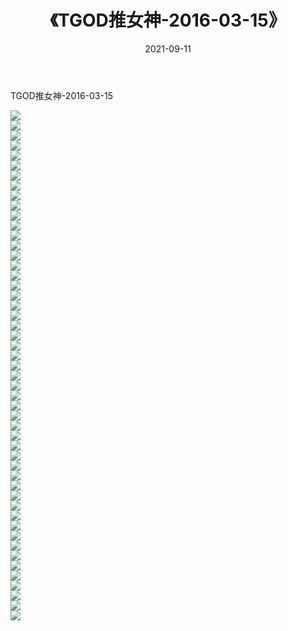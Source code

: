 ﻿---
layout: post
title:  《TGOD推女神-2016-03-15》
date:   2021-09-11
img: http://img.660000.xyz/Sharelink/网络美图/2021/TGOD推女神-2016-03-15/000.jpg
categories: [美女, 清纯, 唯美]
---

TGOD推女神-2016-03-15

  ![](http://img.660000.xyz/Sharelink/网络美图/2021/TGOD推女神-2016-03-15/001.jpg) <br> ![](http://img.660000.xyz/Sharelink/网络美图/2021/TGOD推女神-2016-03-15/002.jpg) <br> ![](http://img.660000.xyz/Sharelink/网络美图/2021/TGOD推女神-2016-03-15/003.jpg) <br> ![](http://img.660000.xyz/Sharelink/网络美图/2021/TGOD推女神-2016-03-15/004.jpg) <br> ![](http://img.660000.xyz/Sharelink/网络美图/2021/TGOD推女神-2016-03-15/005.jpg) <br> ![](http://img.660000.xyz/Sharelink/网络美图/2021/TGOD推女神-2016-03-15/006.jpg) <br> ![](http://img.660000.xyz/Sharelink/网络美图/2021/TGOD推女神-2016-03-15/007.jpg) <br> ![](http://img.660000.xyz/Sharelink/网络美图/2021/TGOD推女神-2016-03-15/008.jpg) <br> ![](http://img.660000.xyz/Sharelink/网络美图/2021/TGOD推女神-2016-03-15/009.jpg) <br> ![](http://img.660000.xyz/Sharelink/网络美图/2021/TGOD推女神-2016-03-15/010.jpg) <br> ![](http://img.660000.xyz/Sharelink/网络美图/2021/TGOD推女神-2016-03-15/011.jpg) <br> ![](http://img.660000.xyz/Sharelink/网络美图/2021/TGOD推女神-2016-03-15/012.jpg) <br> ![](http://img.660000.xyz/Sharelink/网络美图/2021/TGOD推女神-2016-03-15/013.jpg) <br> ![](http://img.660000.xyz/Sharelink/网络美图/2021/TGOD推女神-2016-03-15/014.jpg) <br> ![](http://img.660000.xyz/Sharelink/网络美图/2021/TGOD推女神-2016-03-15/015.jpg) <br> ![](http://img.660000.xyz/Sharelink/网络美图/2021/TGOD推女神-2016-03-15/016.jpg) <br> ![](http://img.660000.xyz/Sharelink/网络美图/2021/TGOD推女神-2016-03-15/017.jpg) <br> ![](http://img.660000.xyz/Sharelink/网络美图/2021/TGOD推女神-2016-03-15/018.jpg) <br> ![](http://img.660000.xyz/Sharelink/网络美图/2021/TGOD推女神-2016-03-15/019.jpg) <br> ![](http://img.660000.xyz/Sharelink/网络美图/2021/TGOD推女神-2016-03-15/020.jpg) <br> ![](http://img.660000.xyz/Sharelink/网络美图/2021/TGOD推女神-2016-03-15/021.jpg) <br> ![](http://img.660000.xyz/Sharelink/网络美图/2021/TGOD推女神-2016-03-15/022.jpg) <br> ![](http://img.660000.xyz/Sharelink/网络美图/2021/TGOD推女神-2016-03-15/023.jpg) <br> ![](http://img.660000.xyz/Sharelink/网络美图/2021/TGOD推女神-2016-03-15/024.jpg) <br> ![](http://img.660000.xyz/Sharelink/网络美图/2021/TGOD推女神-2016-03-15/025.jpg) <br> ![](http://img.660000.xyz/Sharelink/网络美图/2021/TGOD推女神-2016-03-15/026.jpg) <br> ![](http://img.660000.xyz/Sharelink/网络美图/2021/TGOD推女神-2016-03-15/027.jpg) <br> ![](http://img.660000.xyz/Sharelink/网络美图/2021/TGOD推女神-2016-03-15/028.jpg) <br> ![](http://img.660000.xyz/Sharelink/网络美图/2021/TGOD推女神-2016-03-15/029.jpg) <br> ![](http://img.660000.xyz/Sharelink/网络美图/2021/TGOD推女神-2016-03-15/030.jpg) <br> ![](http://img.660000.xyz/Sharelink/网络美图/2021/TGOD推女神-2016-03-15/031.jpg) <br> ![](http://img.660000.xyz/Sharelink/网络美图/2021/TGOD推女神-2016-03-15/032.jpg) <br> ![](http://img.660000.xyz/Sharelink/网络美图/2021/TGOD推女神-2016-03-15/033.jpg) <br> ![](http://img.660000.xyz/Sharelink/网络美图/2021/TGOD推女神-2016-03-15/034.jpg) <br> ![](http://img.660000.xyz/Sharelink/网络美图/2021/TGOD推女神-2016-03-15/035.jpg) <br> ![](http://img.660000.xyz/Sharelink/网络美图/2021/TGOD推女神-2016-03-15/036.jpg) <br> ![](http://img.660000.xyz/Sharelink/网络美图/2021/TGOD推女神-2016-03-15/037.jpg) <br> ![](http://img.660000.xyz/Sharelink/网络美图/2021/TGOD推女神-2016-03-15/038.jpg) <br> ![](http://img.660000.xyz/Sharelink/网络美图/2021/TGOD推女神-2016-03-15/039.jpg) <br> ![](http://img.660000.xyz/Sharelink/网络美图/2021/TGOD推女神-2016-03-15/040.jpg) <br> ![](http://img.660000.xyz/Sharelink/网络美图/2021/TGOD推女神-2016-03-15/041.jpg) <br> ![](http://img.660000.xyz/Sharelink/网络美图/2021/TGOD推女神-2016-03-15/042.jpg) <br> ![](http://img.660000.xyz/Sharelink/网络美图/2021/TGOD推女神-2016-03-15/043.jpg) <br> ![](http://img.660000.xyz/Sharelink/网络美图/2021/TGOD推女神-2016-03-15/044.jpg) <br> ![](http://img.660000.xyz/Sharelink/网络美图/2021/TGOD推女神-2016-03-15/045.jpg) <br> ![](http://img.660000.xyz/Sharelink/网络美图/2021/TGOD推女神-2016-03-15/046.jpg) <br> ![](http://img.660000.xyz/Sharelink/网络美图/2021/TGOD推女神-2016-03-15/047.jpg) <br> ![](http://img.660000.xyz/Sharelink/网络美图/2021/TGOD推女神-2016-03-15/048.jpg) <br> ![](http://img.660000.xyz/Sharelink/网络美图/2021/TGOD推女神-2016-03-15/049.jpg) <br> ![](http://img.660000.xyz/Sharelink/网络美图/2021/TGOD推女神-2016-03-15/050.jpg) <br> ![](http://img.660000.xyz/Sharelink/网络美图/2021/TGOD推女神-2016-03-15/051.jpg) <br>